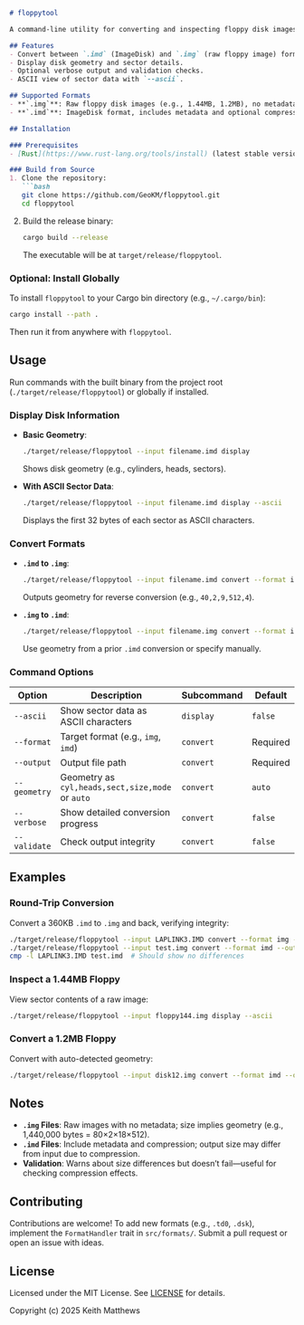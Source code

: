 ```markdown
# floppytool

A command-line utility for converting and inspecting floppy disk images, built with Rust for retro computing enthusiasts. Currently supports `.imd` and `.img` formats, with an extensible design for adding more.

## Features
- Convert between `.imd` (ImageDisk) and `.img` (raw floppy image) formats.
- Display disk geometry and sector details.
- Optional verbose output and validation checks.
- ASCII view of sector data with `--ascii`.

## Supported Formats
- **`.img`**: Raw floppy disk images (e.g., 1.44MB, 1.2MB), no metadata or compression.
- **`.imd`**: ImageDisk format, includes metadata and optional compression for efficient storage.

## Installation

### Prerequisites
- [Rust](https://www.rust-lang.org/tools/install) (latest stable version recommended).

### Build from Source
1. Clone the repository:
   ```bash
   git clone https://github.com/GeoKM/floppytool.git
   cd floppytool
   ```
2. Build the release binary:
   ```bash
   cargo build --release
   ```
   The executable will be at `target/release/floppytool`.

### Optional: Install Globally
To install `floppytool` to your Cargo bin directory (e.g., `~/.cargo/bin`):
```bash
cargo install --path .
```
Then run it from anywhere with `floppytool`.

## Usage

Run commands with the built binary from the project root (`./target/release/floppytool`) or globally if installed.

### Display Disk Information
- **Basic Geometry**:
  ```bash
  ./target/release/floppytool --input filename.imd display
  ```
  Shows disk geometry (e.g., cylinders, heads, sectors).

- **With ASCII Sector Data**:
  ```bash
  ./target/release/floppytool --input filename.imd display --ascii
  ```
  Displays the first 32 bytes of each sector as ASCII characters.

### Convert Formats
- **`.imd` to `.img`**:
  ```bash
  ./target/release/floppytool --input filename.imd convert --format img --output filename.img --verbose --validate
  ```
  Outputs geometry for reverse conversion (e.g., `40,2,9,512,4`).

- **`.img` to `.imd`**:
  ```bash
  ./target/release/floppytool --input filename.img convert --format imd --output newfilename.imd --geometry 40,2,9,512,4 --verbose --validate
  ```
  Use geometry from a prior `.imd` conversion or specify manually.

### Command Options
| Option         | Description                                      | Subcommand   | Default    |
|-----------------|--------------------------------------------------|--------------|------------|
| `--ascii`      | Show sector data as ASCII characters            | `display`    | `false`    |
| `--format`     | Target format (e.g., `img`, `imd`)              | `convert`    | Required   |
| `--output`     | Output file path                                | `convert`    | Required   |
| `--geometry`   | Geometry as `cyl,heads,sect,size,mode` or `auto`| `convert`    | `auto`     |
| `--verbose`    | Show detailed conversion progress               | `convert`    | `false`    |
| `--validate`   | Check output integrity                          | `convert`    | `false`    |

## Examples

### Round-Trip Conversion
Convert a 360KB `.imd` to `.img` and back, verifying integrity:
```bash
./target/release/floppytool --input LAPLINK3.IMD convert --format img --output test.img --verbose --validate
./target/release/floppytool --input test.img convert --format imd --output test.imd --geometry 40,2,9,512,4 --verbose --validate
cmp -l LAPLINK3.IMD test.imd  # Should show no differences
```

### Inspect a 1.44MB Floppy
View sector contents of a raw image:
```bash
./target/release/floppytool --input floppy144.img display --ascii
```

### Convert a 1.2MB Floppy
Convert with auto-detected geometry:
```bash
./target/release/floppytool --input disk12.img convert --format imd --output disk12.imd --verbose
```

## Notes
- **`.img` Files**: Raw images with no metadata; size implies geometry (e.g., 1,440,000 bytes = 80×2×18×512).
- **`.imd` Files**: Include metadata and compression; output size may differ from input due to compression.
- **Validation**: Warns about size differences but doesn’t fail—useful for checking compression effects.

## Contributing
Contributions are welcome! To add new formats (e.g., `.td0`, `.dsk`), implement the `FormatHandler` trait in `src/formats/`. Submit a pull request or open an issue with ideas.

## License
Licensed under the MIT License. See [LICENSE](./LICENSE) for details.

Copyright (c) 2025 Keith Matthews
```
